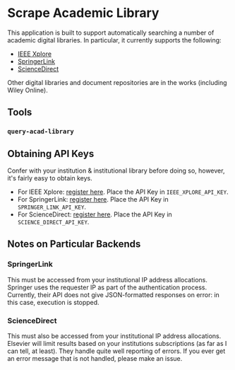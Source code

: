 # Scrape Academic Library

This application is built to support automatically searching a number of academic digital libraries.  In particular, it currently supports the following:

 - [IEEE Xplore](https://ieeexplore.ieee.org)
 - [SpringerLink](https://link.springer.com)
 - [ScienceDirect](https://sciencedirect.com)

Other digital libraries and document repositories are in the works (including Wiley Online).

## Tools

### `query-acad-library`

## Obtaining API Keys

Confer with your institution & institutional library before doing so, however, it's fairly easy to obtain keys.

 - For IEEE Xplore: [register here](https://developer.ieee.org/member/register).  Place the API Key in `IEEE_XPLORE_API_KEY`.
 - For SpringerLink: [register here](https://dev.springernature.com/signup?cannot_be_converted_to_param).  Place the API Key in `SPRINGER_LINK_API_KEY`.
 - For ScienceDirect: [register here](https://dev.elsevier.com/apikey/manage).  Place the API Key in `SCIENCE_DIRECT_API_KEY`.

## Notes on Particular Backends

### SpringerLink

This must be accessed from your institutional IP address allocations.  Springer uses the requester IP as part of the authentication process.  Currently, their API does not give JSON-formatted responses on error: in this case, execution is stopped.

### ScienceDirect

This must also be accessed from your institutional IP address allocations.  Elsevier will limit results based on your institutions subscriptions (as far as I can tell, at least).  They handle quite well reporting of errors.  If you ever get an error message that is not handled, please make an issue.
